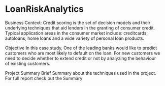 # LoanRiskAnalytics

Business Context: Credit scoring is the set of decision models and their underlying techniques that aid lenders in the granting of consumer credit. Typical application areas in the consumer market include: creditcards, autoloans, home loans and a wide variety of personal loan products.

Objective
In this case study, One of the leading banks would like to predict customers who are most likely to default on the loan.
For new customers we need to decide whether to extend credit or not by analyzing the behaviour of existing customers.

Project Summary
Brief Summary about the techniques used in the project. 
For full report check out the Summary

